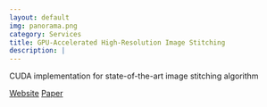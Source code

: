 ```yaml
---
layout: default
img: panorama.png
category: Services
title: GPU-Accelerated High-Resolution Image Stitching
description: |
---
```

  CUDA implementation for state-of-the-art image stitching algorithm
  
  [Website](https://yhmtsai.github.io/GPU-accelerated-Natural-Image-Stitching-with-Global-Similarity-Prior/) [Paper](https://ieeexplore.ieee.org/document/8326271)
